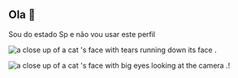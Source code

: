 ## Ola 👋
Sou do estado Sp e não vou usar este perfil

<img src="https://media1.tenor.com/m/UOQYl0tLL_sAAAAC/qq-%E5%93%AD%E5%93%AD.gif" alt="a close up of a cat &#39;s face with tears running down its face ."/>

<img src="https://media.tenor.com/QUSMUwP4DX4AAAAi/plink-cat-blink.gif" alt="a close up of a cat &#39;s face with big eyes looking at the camera ."/>!



